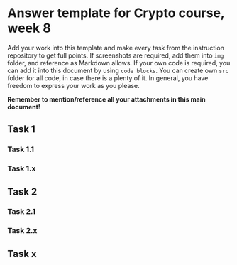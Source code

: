 # Answer template for Crypto course, week 8 

Add your work into this template and make every task from the instruction repository to get full points. If screenshots are required, add them into `img` folder, and reference as Markdown allows. If your own code is required, you can add it into this document by using `code blocks`. You can create own `src` folder for all code, in case there is a plenty of it. In general, you have freedom to express your work as you please.

 **Remember to mention/reference all your attachments in this main document!**

## Task 1

### Task 1.1

### Task 1.x

## Task 2

### Task 2.1

### Task 2.x

## Task x
